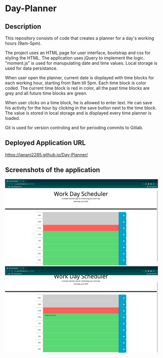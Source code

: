 # Day-Planner

## Description 

This repository consists of code that creates a planner for a day's working hours (9am-5pm).

The project uses an HTML page for user interface, bootstrap and css for styling the HTML. The application uses jQuery to implement the logic. "moment.js" is used for manupulating date and time values. Local storage is used for data persistance.

When user open the planner, current date is displayed with time blocks for each working hour, starting from 9am till 5pm. Each time block is color coded. The current time block is red in color, all the past time blocks are grey and all future time blocks are green.

When user clicks on a time block, he is allowed to enter text. He can save his activity for the hour by clicking in the save button next to the time block. The value is stored in local storage and is displayed every time planner is loaded.

Git is used for version controling and for perioding commits to Gitlab.

## Deployed Application URL
https://janani2285.github.io/Day-Planner/


## Screenshots of the application

<img src="assets/images/img1.png">

<img src="assets/images/activity.png">

